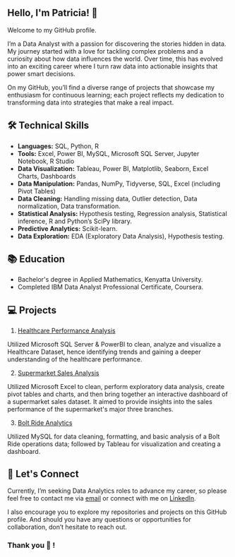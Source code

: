 ## Hello, I'm Patricia! 👋
Welcome to my GitHub profile.

I’m a Data Analyst with a passion for discovering the stories hidden in data.
My journey started with a love for tackling complex problems and a curiosity about how data influences the world.
Over time, this has evolved into an exciting career where I turn raw data into actionable insights that power smart decisions.

On my GitHub, you’ll find a diverse range of projects that showcase my enthusiasm for continuous learning; each project reflects my dedication to transforming data into strategies that make a real impact.

## 🛠️ Technical Skills
- **Languages:** SQL, Python, R
- **Tools:** Excel, Power BI, MySQL, Microsoft SQL Server, Jupyter Notebook, R Studio
- **Data Visualization:** Tableau, Power BI, Matplotlib, Seaborn, Excel Charts, Dashboards
- **Data Manipulation:** Pandas, NumPy, Tidyverse, SQL, Excel (including Pivot Tables)
- **Data Cleaning:** Handling missing data, Outlier detection, Data normalization, Data transformation.
- **Statistical Analysis:** Hypothesis testing, Regression analysis, Statistical inference, R and Python’s SciPy library.
- **Predictive Analytics:** Scikit-learn.
- **Data Exploration:** EDA (Exploratory Data Analysis), Hypothesis testing.

## 📚 Education
- Bachelor's degree in Applied Mathematics, Kenyatta University.
- Completed IBM Data Analyst Professional Certificate, Coursera.

## 💻 Projects
1. [Healthcare Performance Analysis](https://github.com/patriciavalentine/HEALTHCARE-PERFORMANCE-ANALYSIS)

Utilized Microsoft SQL Server & PowerBI to clean, analyze and visualize a Healthcare Dataset, hence identifying trends and gaining a deeper understanding of the healthcare performance.

2. [Supermarket Sales Analysis](https://github.com/patriciavalentine/SUPERMARKET-SALES-ANALYSIS)

Utilized Microsoft Excel to clean, perform exploratory data analysis, create pivot tables and charts, and then bring together an interactive dashboard of a supermarket sales dataset. It aimed to provide insights into the sales performance of the supermarket's major three branches.

3. [Bolt Ride Analytics](https://github.com/patriciavalentine/BOLT-RIDE-ANALYTICS)

Utilized MySQL for data cleaning, formatting, and basic analysis of a Bolt Ride operations data; followed by Tableau for visualization and creating a dashboard.

## 📧 Let's Connect
Currently, I’m seeking Data Analytics roles to advance my career, so please feel free to contact me via [email](patriciavalentinedanga@gmail.com) or connect with me on [LinkedIn](https://LinkedIn.com/in/patricia-valentine-danga/).

I also encourage you to explore my repositories and projects on this GitHub profile.
And should you have any questions or opportunities for collaboration, don’t hesitate to reach out.

### Thank you 🥰 !

<!---
patriciavalentine/patriciavalentine is a ✨ special ✨ repository because its `README.md` (this file) appears on your GitHub profile.
You can click the Preview link to take a look at your changes.
--->
